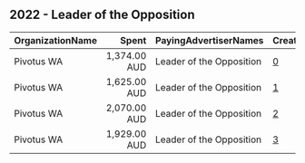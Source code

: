 ## 2022 - Leader of the Opposition 
|OrganizationName|Spent|PayingAdvertiserNames|CreativeUrls|Impressions|Genders|AgeBrackets|CountryCodes|BillingAddresses|CandidateBallotInformation|
|:---|---:|:---|:---|---:|:---|:---|:---|:---|:---|
|Pivotus WA|1,374.00 AUD|Leader of the Opposition|[0](https://www.snap.com/political-ads/asset/36acba004c3e376b713e393f5bb190d9427804e6dead2351c0de330631a2f58e?mediaType=mp4)|106,454||35+|australia|"205 Railway Road,Subiaco,6008,AU"||
|Pivotus WA|1,625.00 AUD|Leader of the Opposition|[1](https://www.snap.com/political-ads/asset/14ba5be8491588f873d73d6cb2e96564cfec7b7f01f11850e60808e279cdd399?mediaType=mp4)|115,723||35+|australia|"205 Railway Road,Subiaco,6008,AU"||
|Pivotus WA|2,070.00 AUD|Leader of the Opposition|[2](https://www.snap.com/political-ads/asset/14ba5be8491588f873d73d6cb2e96564cfec7b7f01f11850e60808e279cdd399?mediaType=mp4)|307,436||18-34|australia|"205 Railway Road,Subiaco,6008,AU"||
|Pivotus WA|1,929.00 AUD|Leader of the Opposition|[3](https://www.snap.com/political-ads/asset/94bdba1af6db5b5d1cbb87d018a12a58ef1b3d938aec84a6ebeeb14b2745b3dd?mediaType=mp4)|303,008||18-34|australia|"205 Railway Road,Subiaco,6008,AU"||
